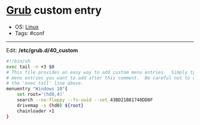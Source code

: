 # [Grub](grub) custom entry

- OS: [Linux](linux)
- Tags: #conf

---

Edit: **/etc/grub.d/40_custom**

```sh
#!/bin/sh
exec tail -n +3 $0
# This file provides an easy way to add custom menu entries.  Simply type the
# menu entries you want to add after this comment.  Be careful not to change
# the 'exec tail' line above.
menuentry "Windows 10"{
	set root='(hd0,4)'
	search --no-floppy --fs-uuid --set 43BD21B81740DDBF
	drivemap -s (hd0) ${root}
	chainloader +1
}
```
